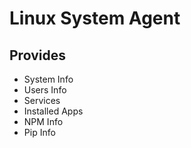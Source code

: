 # Linux System Agent

## Provides
- System Info
- Users Info
- Services
- Installed Apps
- NPM Info
- Pip Info
